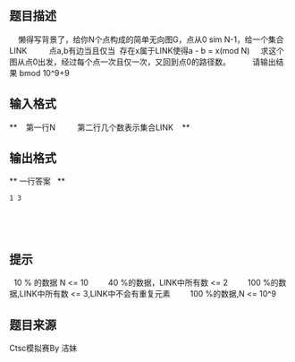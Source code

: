 


## 题目描述
    懒得写背景了，给你N个点构成的简单无向图G，点从0 sim N-1，给一个集合LINK
    
    点a,b有边当且仅当  存在x属于LINK使得a - b = x(mod N) 
    求这个图从点0出发，经过每个点一次且仅一次，又回到点0的路径数。
    
    请输出结果 bmod 10^9+9
## 输入格式
**    第一行N
    
    第二行几个数表示集合LINK
   ** 
## 输出格式
** 一行答案
  ** 

```input16
1 3


```

```output1  12
   
   
```

## 提示
  10 % 的数据 N <= 10
    
    40 %的数据，LINK中所有数 <= 2
    
    100 %的数据,LINK中所有数 <= 3,LINK中不会有重复元素
    
    100 %的数据,N <= 10^9
## 题目来源
Ctsc模拟赛By 洁妹


